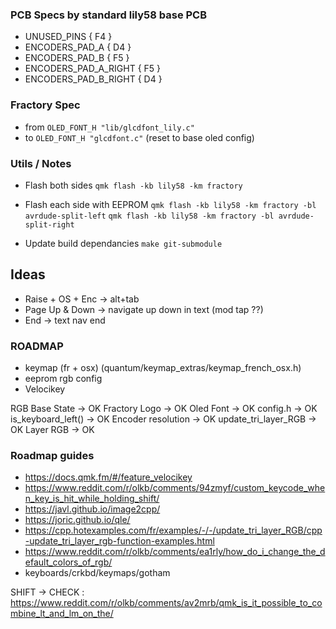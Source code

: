 ### PCB Specs by standard lily58 base PCB
- UNUSED_PINS { F4 }
- ENCODERS_PAD_A { D4 }
- ENCODERS_PAD_B { F5 }
- ENCODERS_PAD_A_RIGHT { F5 }
- ENCODERS_PAD_B_RIGHT { D4 }

### Fractory Spec 
- from `OLED_FONT_H "lib/glcdfont_lily.c"`
- to `OLED_FONT_H "glcdfont.c"` (reset to base oled config)

### Utils / Notes

- Flash both sides
`qmk flash -kb lily58 -km fractory`

- Flash each side with EEPROM
`qmk flash -kb lily58 -km fractory -bl avrdude-split-left`
`qmk flash -kb lily58 -km fractory -bl avrdude-split-right`

- Update build dependancies
`make git-submodule`

## Ideas
- Raise + OS + Enc -> alt+tab
- Page Up & Down -> navigate up down in text (mod tap ??)
- End -> text nav end

### ROADMAP 
- keymap (fr + osx) (quantum/keymap_extras/keymap_french_osx.h)
- eeprom rgb config
- Velocikey

RGB Base State          -> OK
Fractory Logo           -> OK
Oled Font               -> OK
config.h                -> OK
is_keyboard_left()      -> OK
Encoder resolution      -> OK
update_tri_layer_RGB    -> OK
Layer RGB               -> OK

### Roadmap guides 
- https://docs.qmk.fm/#/feature_velocikey
- https://www.reddit.com/r/olkb/comments/94zmyf/custom_keycode_when_key_is_hit_while_holding_shift/
- https://javl.github.io/image2cpp/
- https://joric.github.io/qle/
- https://cpp.hotexamples.com/fr/examples/-/-/update_tri_layer_RGB/cpp-update_tri_layer_rgb-function-examples.html
- https://www.reddit.com/r/olkb/comments/ea1rly/how_do_i_change_the_default_colors_of_rgb/
- keyboards/crkbd/keymaps/gotham

SHIFT -> CHECK :
https://www.reddit.com/r/olkb/comments/av2mrb/qmk_is_it_possible_to_combine_lt_and_lm_on_the/
